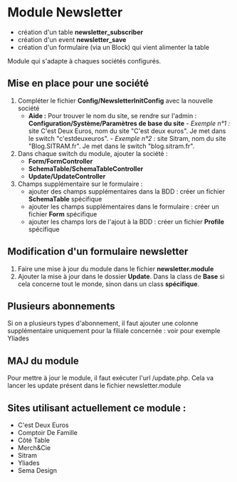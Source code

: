 # Module Newsletter

- création d'un table **newsletter_subscriber**
- création d'un event **newsletter_save**
- création d'un formulaire (via un Block) qui vient alimenter la table

Module qui s'adapte à chaques sociétés configurés.

## Mise en place pour une société

1. Compléter le fichier **Config/NewsletterInitConfig** avec la nouvelle société
    - **Aide :** Pour trouver le nom du site, se rendre sur l'admin : **Configuration/Système/Paramètres de base du site**
          - *Exemple n°1 :* site C'est Deux Euros, nom du site "C'est deux euros". Je met dans le switch "c'estdeuxeuros".
          - *Exemple n°2 :* site Sitram, nom du site "Blog.SITRAM.fr". Je met dans le switch "blog.sitram.fr".
2. Dans chaque switch du module, ajouter la société :
    - **Form/FormController**
    - **SchemaTable/SchemaTableController**
    - **Update/UpdateController**
3. Champs supplémentaire sur le formulaire : 
    - ajouter des champs supplémentaires dans la BDD : créer un fichier **SchemaTable** spécifique
    - ajouter les champs supplémentaires dans le formulaire : créer un fichier **Form** spécifique
    - ajouter les champs lors de l'ajout à la BDD : créer un fichier **Profile** spécifique

## Modification d'un formulaire newsletter

1. Faire une mise à jour du module dans le fichier **newsletter.module**
2. Ajouter la mise à jour dans le dossier **Update**. Dans la class de **Base** si cela concerne tout le monde, sinon dans
un class **spécifique**.

## Plusieurs abonnements

Si on a plusieurs types d'abonnement, il faut ajouter une colonne supplémentaire uniquement pour la filiale concernée 
: voir pour exemple Yliades 

## MAJ du module

Pour mettre à jour le module, il faut exécuter l'url /update.php. Cela va lancer les update présent dans
le fichier newsletter.module

## Sites utilisant actuellement ce module :

* C'est Deux Euros
* Comptoir De Famille
* Côté Table
* Merch&Cie
* Sitram
* Yliades
* Sema Design
